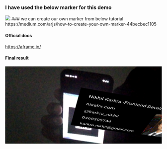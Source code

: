 ### I have used the below marker for this demo
<img src="https://upload.wikimedia.org/wikipedia/commons/4/48/Hiro_marker_ARjs.png"/>
### we can create our own marker from below tutorial<br/>
https://medium.com/arjs/how-to-create-your-own-marker-44becbec1105

#### Official docs
https://aframe.io/

#### Final result
<img src="./Screen%20Shot%202018-07-01%20at%203.22.39%20PM.png"/>
